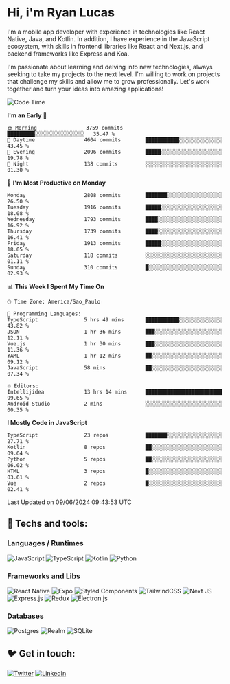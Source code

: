 # Hi, i'm Ryan Lucas

I'm a mobile app developer with experience in technologies like React Native, Java, and Kotlin.
In addition, I have experience in the JavaScript ecosystem, with skills in frontend libraries like React and Next.js, and backend frameworks like Express and Koa.

I'm passionate about learning and delving into new technologies, always seeking to take my projects to the next level. I'm willing to work on projects that challenge my skills and allow me to grow professionally. Let's work together and turn your ideas into amazing applications!


<!--START_SECTION:waka-->
![Code Time](http://img.shields.io/badge/Code%20Time-341%20hrs%202%20mins-blue)

**I'm an Early 🐤** 

```text
🌞 Morning                3759 commits        █████████░░░░░░░░░░░░░░░░   35.47 % 
🌆 Daytime                4604 commits        ███████████░░░░░░░░░░░░░░   43.45 % 
🌃 Evening                2096 commits        █████░░░░░░░░░░░░░░░░░░░░   19.78 % 
🌙 Night                  138 commits         ░░░░░░░░░░░░░░░░░░░░░░░░░   01.30 % 
```
📅 **I'm Most Productive on Monday** 

```text
Monday                   2808 commits        ███████░░░░░░░░░░░░░░░░░░   26.50 % 
Tuesday                  1916 commits        █████░░░░░░░░░░░░░░░░░░░░   18.08 % 
Wednesday                1793 commits        ████░░░░░░░░░░░░░░░░░░░░░   16.92 % 
Thursday                 1739 commits        ████░░░░░░░░░░░░░░░░░░░░░   16.41 % 
Friday                   1913 commits        █████░░░░░░░░░░░░░░░░░░░░   18.05 % 
Saturday                 118 commits         ░░░░░░░░░░░░░░░░░░░░░░░░░   01.11 % 
Sunday                   310 commits         █░░░░░░░░░░░░░░░░░░░░░░░░   02.93 % 
```


📊 **This Week I Spent My Time On** 

```text
🕑︎ Time Zone: America/Sao_Paulo

💬 Programming Languages: 
TypeScript               5 hrs 49 mins       ███████████░░░░░░░░░░░░░░   43.82 % 
JSON                     1 hr 36 mins        ███░░░░░░░░░░░░░░░░░░░░░░   12.11 % 
Vue.js                   1 hr 30 mins        ███░░░░░░░░░░░░░░░░░░░░░░   11.36 % 
YAML                     1 hr 12 mins        ██░░░░░░░░░░░░░░░░░░░░░░░   09.12 % 
JavaScript               58 mins             ██░░░░░░░░░░░░░░░░░░░░░░░   07.34 % 

🔥 Editors: 
Intellijidea             13 hrs 14 mins      █████████████████████████   99.65 % 
Android Studio           2 mins              ░░░░░░░░░░░░░░░░░░░░░░░░░   00.35 % 
```

**I Mostly Code in JavaScript** 

```text
TypeScript               23 repos            ███████░░░░░░░░░░░░░░░░░░   27.71 % 
Kotlin                   8 repos             ██░░░░░░░░░░░░░░░░░░░░░░░   09.64 % 
Python                   5 repos             ██░░░░░░░░░░░░░░░░░░░░░░░   06.02 % 
HTML                     3 repos             █░░░░░░░░░░░░░░░░░░░░░░░░   03.61 % 
Vue                      2 repos             █░░░░░░░░░░░░░░░░░░░░░░░░   02.41 % 
```




 Last Updated on 09/06/2024 09:43:53 UTC
<!--END_SECTION:waka-->

## 🔧 Techs and tools: 

### Languages / Runtimes
![JavaScript](https://img.shields.io/badge/javascript-%23323330.svg?style=for-the-badge&logo=javascript&logoColor=%23F7DF1E)
![TypeScript](https://img.shields.io/badge/typescript-%23007ACC.svg?style=for-the-badge&logo=typescript&logoColor=white)
![Kotlin](https://img.shields.io/badge/kotlin-%230095D5.svg?style=for-the-badge&logo=kotlin&logoColor=white) ![Python](https://img.shields.io/badge/python-3670A0?style=for-the-badge&logo=python&logoColor=ffdd54)

### Frameworks and Libs
![React Native](https://img.shields.io/badge/react_native-%2320232a.svg?style=for-the-badge&logo=react&logoColor=%2361DAFB)
![Expo](https://img.shields.io/badge/expo-1C1E24?style=for-the-badge&logo=expo&logoColor=#D04A37)
![Styled Components](https://img.shields.io/badge/styled--components-DB7093?style=for-the-badge&logo=styled-components&logoColor=white)
![TailwindCSS](https://img.shields.io/badge/tailwindcss-%2338B2AC.svg?style=for-the-badge&logo=tailwind-css&logoColor=white)
![Next JS](https://img.shields.io/badge/Next-black?style=for-the-badge&logo=next.js&logoColor=white)
![Express.js](https://img.shields.io/badge/express.js-%23404d59.svg?style=for-the-badge&logo=express&logoColor=%2361DAFB)
![Redux](https://img.shields.io/badge/redux-%23593d88.svg?style=for-the-badge&logo=redux&logoColor=white)
![Electron.js](https://img.shields.io/badge/Electron-191970?style=for-the-badge&logo=Electron&logoColor=white)

### Databases
![Postgres](https://img.shields.io/badge/postgres-%23316192.svg?style=for-the-badge&logo=postgresql&logoColor=white)
![Realm](https://img.shields.io/badge/Realm-39477F?style=for-the-badge&logo=realm&logoColor=white)
![SQLite](https://img.shields.io/badge/sqlite-%2307405e.svg?style=for-the-badge&logo=sqlite&logoColor=white)

## 🐦 Get in touch:

[![Twitter](https://img.shields.io/badge/Twitter-%231DA1F2.svg?style=for-the-badge&logo=Twitter&logoColor=white)](https://twitter.com/ryangst_)
[![LinkedIn](https://img.shields.io/badge/linkedin-%230077B5.svg?style=for-the-badge&logo=linkedin&logoColor=white)](https://www.linkedin.com/in/ryan-lucas-machado/)
